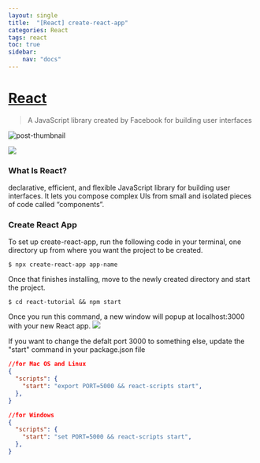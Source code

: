 ```yaml
--- 
layout: single 
title:  "[React] create-react-app"
categories: React
tags: react
toc: true
sidebar: 
    nav: "docs"
---
```


# [React](https://reactjs.org)
> A JavaScript library created by Facebook for building user interfaces

![post-thumbnail](https://velog.velcdn.com/images/danchoi/post/bad31f41-5e76-4ab0-b60e-cb4742e30d19/image.jpeg)

![](https://3ulsmb4eg8vz37c0vz2si64j-wpengine.netdna-ssl.com/wp-content/uploads/2019/05/react-native-UX-design.gif)

### What Is React?
declarative, efficient, and flexible JavaScript library for building user interfaces. It lets you compose complex UIs from small and isolated pieces of code called “components”.

### Create React App
To set up create-react-app, run the following code in your terminal, one directory up from where you want the project to be created.
```
$ npx create-react-app app-name
```
Once that finishes installing, move to the newly created directory and start the project.
```
$ cd react-tutorial && npm start
```
Once you run this command, a new window will popup at localhost:3000 with your new React app.
![](https://velog.velcdn.com/images/danchoi/post/742cc798-4be8-498c-90c8-156e0d12d6c1/image.png)

If you want to change the defalt port 3000 to something else,
update the "start" command in your package.json file

```json
//for Mac OS and Linux
{
  "scripts": {
    "start": "export PORT=5000 && react-scripts start",
  },
}
```
```json
//for Windows
{
  "scripts": {
    "start": "set PORT=5000 && react-scripts start",
  },
}
```
